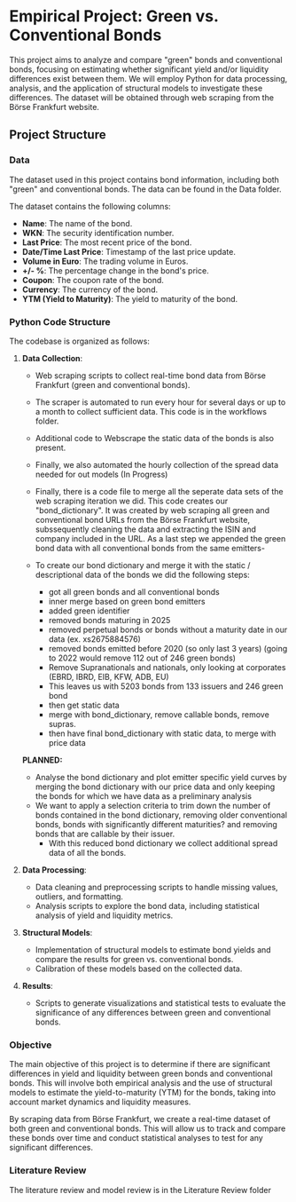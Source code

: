 # Empirical Project: Green vs. Conventional Bonds

This project aims to analyze and compare "green" bonds and conventional bonds, focusing on estimating whether significant yield and/or liquidity differences exist between them. We will employ Python for data processing, analysis, and the application of structural models to investigate these differences. The dataset will be obtained through web scraping from the Börse Frankfurt website.

## Project Structure

### Data

The dataset used in this project contains bond information, including both "green" and conventional bonds. The data can be found in the Data folder.

The dataset contains the following columns:
- **Name**: The name of the bond.
- **WKN**: The security identification number.
- **Last Price**: The most recent price of the bond.
- **Date/Time Last Price**: Timestamp of the last price update.
- **Volume in Euro**: The trading volume in Euros.
- **+/- %**: The percentage change in the bond's price.
- **Coupon**: The coupon rate of the bond.
- **Currency**: The currency of the bond.
- **YTM (Yield to Maturity)**: The yield to maturity of the bond.

### Python Code Structure

The codebase is organized as follows:

1. **Data Collection**: 
   - Web scraping scripts to collect real-time bond data from Börse Frankfurt (green and conventional bonds).
   - The scraper is automated to run every hour for several days or up to a month to collect sufficient data. This code is in the workflows folder.
   - Additional code to Webscrape the static data of the bonds is also present.
   - Finally, we also automated the hourly collection of the spread data needed for out models (In Progress)
   - Finally, there is a code file to merge all the seperate data sets of the web scraping iteration we did. This code creates our "bond_dictionary". It was created by web scraping all green and conventional bond URLs from the Börse Frankfurt website, subssequently cleaning the data and extracting the ISIN and company included in the URL. As a last step we appended the green bond data with all conventional bonds from the same emitters-

   - To create our bond dictionary and merge it with the static / descriptional data of the bonds we did the following steps:
      - got all green bonds and all conventional bonds
      - inner merge based on green bond emitters
      -   added green identifier
      -   removed bonds maturing in 2025
      -   removed perpetual bonds or bonds without a maturity date in our data (ex. xs2675884576)
      -   removed bonds emitted before 2020 (so only last 3 years) (going to 2022 would remove 112 out of 246 green bonds)
      -   Remove Supranationals and nationals, only looking at corporates (EBRD, IBRD, EIB, KFW, ADB, EU)
      -   This leaves us with 5203 bonds from 133 issuers and 246 green bond   
      -   then get static data
      -   merge with bond_dictionary, remove callable bonds, remove supras.
      -   then have final bond_dictionary with static data, to merge with price data

   **PLANNED:**
   - Analyse the bond dictionary and plot emitter specific yield curves by merging the bond dictionary with our price data and only keeping the bonds for which we have data as a preliminary analysis
   - We want to apply a selection criteria to trim down the number of bonds contained in the bond dictionary, removing older conventional bonds, bonds with significantly different maturities? and removing bonds that are callable by their issuer.
      - With this reduced bond dictionary we collect additional spread data of all the bonds.

3. **Data Processing**:
   - Data cleaning and preprocessing scripts to handle missing values, outliers, and formatting.
   - Analysis scripts to explore the bond data, including statistical analysis of yield and liquidity metrics.

4. **Structural Models**:
   - Implementation of structural models to estimate bond yields and compare the results for green vs. conventional bonds.
   - Calibration of these models based on the collected data.

5. **Results**:
   - Scripts to generate visualizations and statistical tests to evaluate the significance of any differences between green and conventional bonds.

### Objective

The main objective of this project is to determine if there are significant differences in yield and liquidity between green bonds and conventional bonds. This will involve both empirical analysis and the use of structural models to estimate the yield-to-maturity (YTM) for the bonds, taking into account market dynamics and liquidity measures.

By scraping data from Börse Frankfurt, we create a real-time dataset of both green and conventional bonds. This will allow us to track and compare these bonds over time and conduct statistical analyses to test for any significant differences.

### Literature Review

The literature review and model review is in the Literature Review folder
